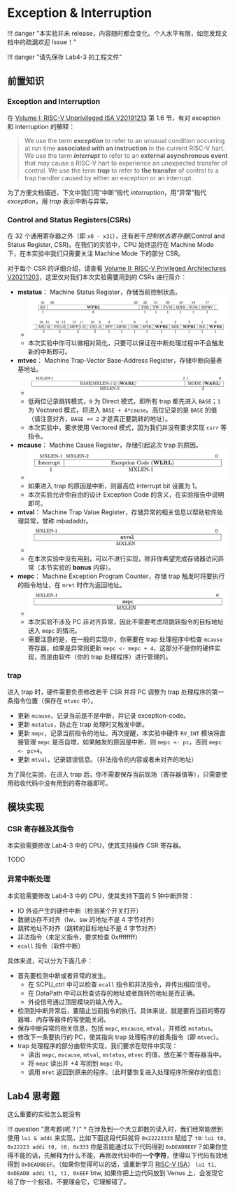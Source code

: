 # Exception & Interruption

!!! danger "本实验并未 release，内容随时都会变化。个人水平有限，如您发现文档中的疏漏欢迎 Issue！"

!!! danger "请先保存 Lab4-3 的工程文件"

## 前置知识

### Exception and Interruption

在 [Volume I: RISC-V Unprivileged ISA V20191213](./attachment/riscv-spec-20191213.pdf) 第 1.6 节，有对 exception 和 interruption 的解释：

> We use the term ***exception*** to refer to an unusual condition occurring at run time **associated with
an instruction** in the current RISC-V hart. We use the term ***interrupt*** to refer to an **external
asynchronous event** that may cause a RISC-V hart to experience an unexpected transfer of control.
We use the term ***trap*** to refer to **the transfer** of control to a trap handler caused by either an
exception or an interrupt.

为了方便文档描述，下文中我们用“中断”指代 *interruption*，用“异常”指代 *exception*，用 *trap* 表示中断与异常。

### Control and Status Registers(CSRs)

在 32 个通用寄存器之外（即 `x0 - x31`），还有若干*控制状态寄存器*(Control and Status Register, CSR)。在我们的实验中，CPU 始终运行在 Machine Mode 下，在本实验中我们只需要关注 Machine Mode 下的部分 CSR。

对于每个 CSR 的详细介绍，请查看 [Volume II: RISC-V Privileged Architectures V20211203](./attachment/riscv-privileged-20211203.pdf)，这里仅对我们本次实验需要用到的 CSRs 进行简介：

* **mstatus**： Machine Status Register，存储当前控制状态。
    * ![](./pic/mstatus.png)
    * 本次实验中你可以做相对简化，只要可以保证在中断处理过程中不会触发新的中断即可。
* **mtvec**： Machine Trap-Vector Base-Address Register，存储中断向量表基地址。
    * ![](./pic/mtvec.png)
    * 低两位记录跳转模式，`0` 为 Direct 模式，即所有 trap 都先进入 `BASE`；`1` 为 Vectored 模式，将进入 `BASE + 4*cause`。高位记录的是 `BASE` 的值（请注意对齐，`BASE << 2` 才是真正要跳转的地址）。
    * 本次实验中，要求使用 Vectored 模式，因为我们并没有要求实现 `csrr` 等指令。
* **mcause**： Machine Cause Register，存储引起这次 trap 的原因。
    * ![](./pic/mcause.png)
    * 如果进入 trap 的原因是中断，则最高位 interrupt bit 设置为 1。
    * 本次实验允许你自由的设计 Exception Code 的含义，在实验报告中说明即可。
* **mtval**： Machine Trap Value Register，存储异常的相关信息以帮助软件处理异常，曾称 mbadaddr。
    * ![](./pic/mtval.png)
    * 在本次实验中没有用到，可以不进行实现，除非你希望完成存储器访问异常（本节实验的 **bonus** 内容）。
* **mepc**： Machine Exception Program Counter，存储 trap 触发时将要执行的指令地址，在 `mret` 时作为返回地址。
    * ![](./pic/mepc.png)
    * 本次实验不涉及 PC 非对齐异常，因此不需要考虑将跳转指令的目标地址送入 `mepc` 的情况。
    * 需要注意的是，在一般的实现中，你需要在 trap 处理程序中检查 `mcause` 寄存器，如果是异常则更新 `mepc <- mepc + 4`，这部分不是你的硬件实现，而是由软件（你的 trap 处理程序）进行管理的。

### trap

进入 trap 时，硬件需要负责修改若干 CSR 并将 PC 调整为 trap 处理程序的第一条指令位置（保存在 `mtvec` 中）。

* 更新 `mcause`，记录当前是不是中断，并记录 exception-code。
* 更新 `mstatus`，防止在 trap 处理时又触发中断。
* 更新 `mepc`，记录当前指令的地址。再次提醒，本实验中硬件 `RV_INT` 模块将直接管理 `mepc` 是否自增，如果触发的原因是中断，则 `mepc <- pc`，否则 `mepc <- pc+4`。
* 更新 `mtval`，记录错误信息。（非法指令的内容或者未对齐的地址）

为了简化实验，在进入 trap 后，你不需要保存当前现场（寄存器值等），只需要使用验收代码中没有用到的寄存器即可。

## 模块实现

### CSR 寄存器及其指令

本实验需要修改 Lab4-3 中的 CPU，使其支持操作 CSR 寄存器。

TODO

### 异常中断处理

本实验需要修改 Lab4-3 中的 CPU，使其支持下面的 5 钟中断异常：

* IO 外设产生的硬件中断（检测某个开关打开）
* 数据访存不对齐（lw、sw 的地址不是 4 字节对齐）
* 跳转地址不对齐（跳转的目标地址不是 4 字节对齐）
* 非法指令（未定义指令，要求检查 0xffffffff）
* `ecall` 指令（软件中断）

具体来说，可以分为下面几步：

* 首先要检测中断或者异常的发生。
    * 在 SCPU_ctrl 中可以检查 `ecall` 指令和非法指令，并传出相应信号。
    * 在 DataPath 中可以检查访存的地址或者跳转的地址是否正确。
    * 外设信号通过顶层模块的输入传入。
* 检测到中断异常后，要阻止当前指令的执行。具体来说，就是要将当前的寄存器堆、内存等器件的写使能关闭。
* 保存中断异常的相关信息，包括 `mepc`, `mscause`, `mtval`，并修改 `mstatus`。
* 修改下一条要执行的 PC，使其指向 trap 处理程序的首条指令（即 `mtvec`）。
* trap 处理程序的部分由软件实现，我们要求在软件中实现：
    * 读出 `mepc`, `mscause`, `mtval`, `mstatus`, `mtvec` 的值，放在某个寄存器当中。
    * 将 `mepc` 读出并 +4 写回到 `mepc` 中。
    * 调用 `mret` 返回到原来的程序。（此时要恢复进入处理程序所保存的信息）

<!-- ## 实验要求

本实验需要修改硬件（添加 `RV_INT` 模块，修改 Datapath）以及软件（修改验收代码，实现 trap 处理）。

修改 `SCPU_ctrl` 模块用来检查 `ecall` 指令和非法指令，并给出相应信号接入 `Datapath` 中。

如何在图形模式下打印将在*软件实现*一节说明。

## 模块实现

中断处理主要是改变了**指令流**，由正常的指令运行切换到 trap 处理程序的执行，最终回到正常的指令流中继续执行。为此，我们需要设计一个模块，用来接收控制信号或外部信号，判断下一条要执行的指令是正常指令流运行还是 trap 处理的指令；同时，还需要修改 Datapath 以支持 PC 来源的改变。

```verilog title="RV_INT.v" linenums="1"
module RV_INT(
  input       clk,
  input       rst,
  input       INT,          // 外部中断信号
  input       ecall,        // ECALL 指令
  input       mret,         // MRET 指令
  input       illegal_inst, // 非法指令信号
  input [31:0] pc_next,     // 正常指令流
  output[31:0] pc           // 将执行的指令 PC 值
);
```

这一模块中，你需要保存并管理 `mstatus, mtvec, mcause, mtval, mepc` 等 CSRs。实现模块时，需要时刻注意：

* `mtvec` 的值要与你所写代码中 trap 处理程序首条指令位置相同，如果你改变了代码，需要检查是不是需要修改 `mtvec` 的值。
* 如果正在进行 trap 处理程序（还未执行 `mret`），不接受其他 trap。
* 根据不同的中断信号，对 CSRs 进行修改，再次提醒，我们的简单实现中，需要硬件对 `mepc` 的具体取值进行管理。
* 请注意设置 CSRs 的初始值，并注意 `rst` 时恢复初始值。

## 软件实现

你需要修改 Lab4-3 提供的验收代码，实现 trap 处理程序以及三种对应的处理程序。

### trap 处理程序

一个简单的方式是放置若跳转指令，在 trap 处理程序中跳至相应中断/异常的处理程序中。如果你使用 Vectored 模式，并将三种 trap 的 exception code 分别设置为 `1, 2, 3`，你的代码应该类似于：


请注意，在每个处理程序的末尾，你需要一个 `mret` 指令告知 `RV_INT` 模块中断处理已经结束，需要恢复正常的指令流并对必要的 CSR 进行修改。

## 必要的检查

在完成以上所有步骤后，请检查：

* `RV_INT` 模块中的 `mtvec.BASE` 是否指向了 trap 处理程序的首个指令。
* 我们需要实现 Vectored 模式，`RV_INT` 模块中 `mtvec.BASE + 4*cause` 是否能跳到正确的处理程序。
* 请确保你在某个模式的处理下放置了 `ecall` 指令；在某个模式的处理下放置了一条非法指令。
* Venus 平台无法为你解析 `mret`，请自行书写，并注意 trap 中断处理程序的结尾一定要有 `mret`。
    * 为了不修改 trap 处理程序的跳转指令，你可以在原本 `mret` 的地方写一条 NOP 语句 `add x0, x0, x0` 来占一条指令的位置，在之后将它替换为 `mret`。
* 查看原验收代码的 `148, 149` 行，确保这里的 `jalr` 能够跳转到 `loop2`。
    * 请修改 `0x150, 0x24` 到合适的值，而不要修改其他部分。
*  查看原验收代码的 `auipc` 指令，可能需要改动避免进入 dummy。 -->


## Lab4 思考题

这么重要的实验怎么能没有

!!! question "思考题(呢？)"
    * 在涉及到一个大立即数的读入时，我们经常能想到使用 `lui & addi` 来实现，比如下面这段代码就将 `0x22223333` 赋给了 `t0`:
    ```
    lui t0, 0x22223
    addi t0, t0, 0x333
    ```
    你是否能通过以下代码得到 `0xDEADBEEF`？如果你觉得不能的话，先解释为什么不能，再修改代码中的**一个字符**，使得以下代码有效地得到 `0xDEADBEEF`。（如果你觉得可以的话，请重新学习 [RISC-V ISA](./attachment/riscv-spec-20191213.pdf)）
    ```
    lui t1, 0xDEADB
    addi t1, t1, 0xEEF
    ```
    btw, 如果你把上边代码放到 Venus 上，会发现它给了你一个报错，不要理会它，它理解错了。
    <!-- * 之前我们一直在说，如果 trap 的诱因是 `Exception` 则需要 `mepc <- PC+4`，如果是 `Interruption` 则需要 `mepc <- PC`。这是为什么呢？或者说，如果 `Exception` 时进行 `mepc <- PC`，`Interruption` 时 `mepc <- PC+4` 会有什么不幸的后果？ -->